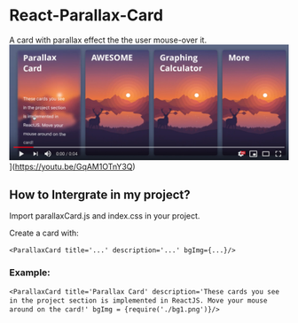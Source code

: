 # React-Parallax-Card
A card with parallax effect the the user mouse-over it.
![Video](./thumb.png)](https://youtu.be/GqAM1OTnY3Q)

## How to Intergrate in my project?
Import parallaxCard.js and index.css in your project.

Create a card with:
```
<ParallaxCard title='...' description='...' bgImg={...}/>
```

### Example:
```
<ParallaxCard title='Parallax Card' description='These cards you see in the project section is implemented in ReactJS. Move your mouse around on the card!' bgImg = {require('./bg1.png')}/>
```
